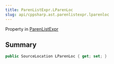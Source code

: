 ```yaml
---
title: ParenListExpr.LParenLoc
slug: api/cppsharp.ast.parenlistexpr.lparenloc
---
```

Property in [ParenListExpr](/api/cppsharp/ast/parenlistexpr)

## Summary



```csharp
public SourceLocation LParenLoc { get; set; }
```

